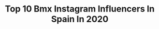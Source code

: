 ---
title: Top 10 Bmx Instagram Influencers In Spain In 2020
description: >-
  Find top bmx Instagram influencers in Spain in 2020. Most popular hashtags: #bmx #bike #ride #bmxlife.
platform: Instagram
profiles:
  - username: "barjolabmx"
    fullname: >-
      𝕸𝖆𝖗𝖎𝖔𝕭𝖆𝖗𝖏𝖔𝖑𝖆◆CHILLS N♠T SKILLS
    location: "Spain"
    followers: 2890
    engagement: 974
    commentsToLikes: 0.071895
    id: ck5cdw7smjwdy0i111gglenqp
    verified: false
    hashtags: "#bellotabmx, #yomequedoencasa"
  - username: "esther_cadenas"
    fullname: >-
      Esther Cadenas 🌍
    location: "Spain"
    followers: 2166
    engagement: 1205
    commentsToLikes: 0.082307
    id: ck6tt0si67xga0j71lqx9by5v
    verified: false
    hashtags: "#follow, #girls, #photography, #instagrammers"
  - username: "vikigomezbmx"
    fullname: >-
      Viki Gómez
    location: "Spain"
    followers: 27047
    engagement: 270
    commentsToLikes: 0.026590
    id: ck6tumax1h5k70j71min5f3km
    verified: true
    hashtags: "#bmxflatland, #tedaalas, #stayathome, #wheelie"
  - username: "edu2410_"
    fullname: >-
      Eduardo Rodriguez
    location: "Spain"
    followers: 5185
    engagement: 3219
    commentsToLikes: 0.046003
    id: ck6uifevserrp0j71ohnf2kn0
    verified: false
    hashtags: "#bmxstreet, #dubjam2020, #bored, #bikelife"
  - username: "jiriblabol"
    fullname: >-
      JiriBlabol
    location: "Spain"
    followers: 32971
    engagement: 1037
    commentsToLikes: 0.010131
    id: ck0ucgc3pgokr0i1947xurz90
    verified: false
    hashtags: "#funtimes, #subrasabrand, #theshadowconspiracy, #tcubmx"
  - username: "ibespaliy"
    fullname: >-
      Igor Bespaliy
    location: "Spain"
    followers: 57338
    engagement: 762
    commentsToLikes: 0.007682
    id: ck5zv7lkp3q890i1477hc6cuw
    verified: false
    hashtags: "#besframe, #fuckcoronavirus, #bmxstreet, #bmxforlife"
  - username: "erickponcebmx"
    fullname: >-
      ride @bmx erick
    location: "Spain"
    followers: 9992
    engagement: 1086
    commentsToLikes: 0.024819
    id: ck0u1u32hxy440i19ki5220ue
    verified: false
    hashtags: "#reports, #decadewhip, #france, #familia"
  - username: "moya_flat"
    fullname: >-
      Alberto Moya
    location: "Spain"
    followers: 6588
    engagement: 607
    commentsToLikes: 0.052048
    id: ck0ubgi86ekyg0i190oyyzxg4
    verified: false
    hashtags: "#chengdu, #urban, #espn, #kaikuusistophotography"
  - username: "fernandolaczko"
    fullname: >-
      Fernando Laczko
    location: "Spain"
    followers: 9758
    engagement: 667
    commentsToLikes: 0.031396
    id: ck6tt0vok7y1x0j710afu0bya
    verified: false
    hashtags: "#vlcawakes, #bmx, #staysafe"
  - username: "joan.albert.bmx"
    fullname: >-
      Joan Albert Ripoll
    location: "Spain"
    followers: 2299
    engagement: 1106
    commentsToLikes: 0.044110
    id: ck8syawgrkbae0j78g57391rc
    verified: false
    hashtags: "#ride, #mtb, #espa, #sport"
---